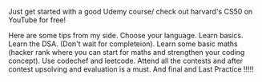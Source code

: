Just get started with a good Udemy course/ check out harvard's CS50 on YouTube for free!

Here are some tips from my side.
Choose your language.
Learn basics.
Learn the DSA. (Don't wait for completeion).
Learn some basic maths (hacker rank where you can start for maths and strengthen your coding concept).
Use codechef and leetcode. Attend all the contests and after contest upsolving and evaluation is a must.
And final and Last Practice !!!!!
